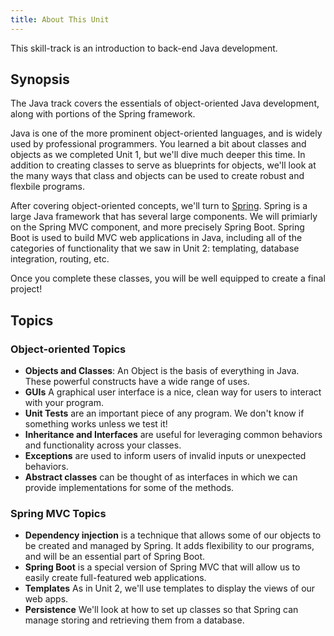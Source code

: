 ```yaml
---
title: About This Unit
---
```


This skill-track is an introduction to back-end Java development.

## Synopsis

The Java track covers the essentials of object-oriented Java development, along with portions of the Spring framework.

Java is one of the more prominent object-oriented languages, and is widely used by professional programmers. You learned a bit about classes and objects as we completed Unit 1, but we'll dive much deeper this time. In addition to creating classes to serve as blueprints for objects, we'll look at the many ways that class and objects can be used to create robust and flexbile programs.

After covering object-oriented concepts, we'll turn to [Spring](https://projects.spring.io/spring-framework/). Spring is a large Java framework that has several large components. We will primiarly on the Spring MVC component, and more precisely Spring Boot. Spring Boot is used to build MVC web applications in Java, including all of the categories of functionality that we saw in Unit 2: templating, database integration, routing, etc.

Once you complete these classes, you will be well equipped to create a final project!

## Topics

### Object-oriented Topics

* **Objects and Classes**: An Object is the basis of everything in Java. These powerful constructs have a wide range of uses.
* **GUIs** A graphical user interface is a nice, clean way for users to interact with your program.
* **Unit Tests** are an important piece of any program. We don't know if something works unless we test it!
* **Inheritance and Interfaces** are useful for leveraging common behaviors and functionality across your classes.
* **Exceptions** are used to inform users of invalid inputs or unexpected behaviors.
* **Abstract classes** can be thought of as interfaces in which we can provide implementations for some of the methods.

### Spring MVC Topics

* **Dependency injection** is a technique that allows some of our objects to be created and managed by Spring. It adds flexibility to our programs, and will be an essential part of Spring Boot.
* **Spring Boot** is a special version of Spring MVC that will allow us to easily create full-featured web applications.
* **Templates** As in Unit 2, we'll use templates to display the views of our web apps.
* **Persistence** We'll look at how to set up classes so that Spring can manage storing and retrieving them from a database.

